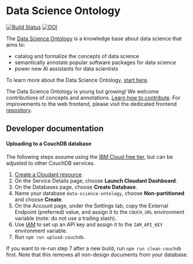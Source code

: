 # Data Science Ontology

[![Build Status](https://github.com/IBM/datascienceontology/workflows/Validate%20and%20publish/badge.svg)](https://github.com/IBM/datascienceontology/actions?query=workflow%3A%22Validate+and+publish%22) [![DOI](https://zenodo.org/badge/DOI/10.5281/zenodo.1401676.svg)](https://doi.org/10.5281/zenodo.1401676)

The [Data Science Ontology](https://www.datascienceontology.org/) is a knowledge
base about data science that aims to:

- catalog and formalize the concepts of data science
- semantically annotate popular software packages for data science
- power new AI assistants for data scientists

To learn more about the Data Science Ontology,
[start here](https://www.datascienceontology.org/help).

The Data Science Ontology is young but growing! We welcome contributions of 
concepts and annotations.
[Learn how to contribute](https://www.datascienceontology.org/help/contribute).
For improvements to the web frontend, please visit the dedicated frontend
[repository](https://github.com/IBM/datascienceontology-frontend).

## Developer documentation

#### Uploading to a CouchDB database

The following steps assume using the [IBM Cloud free tier], but can be adjusted
to other CouchDB services.

1. [Create a Cloudant resource](https://cloud.ibm.com/catalog/services/cloudant).
2. On the Service Details page, choose **Launch Cloudant Dashboard**.
3. On the Databases page, choose **Create Database**.
4. Name your database `data-science-ontology`, choose **Non-partitioned** and
   choose **Create**.
5. On the Account page, under the Settings tab, copy the External Endpoint
   (preferred) value, and assign it to the `COUCH_URL` environment variable
   (note: do not use a trailing slash).
6. Use [IAM](https://cloud.ibm.com/docs/iam) to set up an API key and assign it
   to the `IAM_API_KEY` environment variable.
7. Run `npm run upload-couchdb`.

If you want to re-run step 7 after a new build, run `npm run clean-couchdb`
first. Note that this removes all non-design documents from your database.

[IBM Cloud free tier]: https://www.ibm.com/cloud/free/
